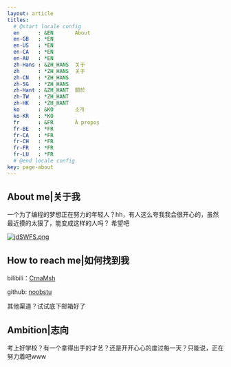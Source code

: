 ```yaml
---
layout: article
titles: 
  # @start locale config
  en      : &EN       About
  en-GB   : *EN
  en-US   : *EN
  en-CA   : *EN
  en-AU   : *EN
  zh-Hans : &ZH_HANS  关于
  zh      : *ZH_HANS  关于
  zh-CN   : *ZH_HANS
  zh-SG   : *ZH_HANS
  zh-Hant : &ZH_HANT  關於
  zh-TW   : *ZH_HANT
  zh-HK   : *ZH_HANT
  ko      : &KO       소개
  ko-KR   : *KO
  fr      : &FR       À propos
  fr-BE   : *FR
  fr-CA   : *FR
  fr-CH   : *FR
  fr-FR   : *FR
  fr-LU   : *FR
  # @end locale config
key: page-about
---
```


## **About me|关于我**

一个为了编程的梦想正在努力的年轻人？hh，有人这么夸我我会很开心的，虽然最近摸的太狠了，能变成这样的人吗？
希望吧

[![jdSWFS.png](https://s1.ax1x.com/2022/07/06/jdSWFS.png)](https://imgtu.com/i/jdSWFS)

## **How to reach me|如何找到我**

bilibili：[CrnaMsh](https://space.bilibili.com/397579438?spm_id_from=333.1007.0.0)

github: [noobstu](https://github.com/noobstu)

其他渠道？试试底下邮箱好了

## **Ambition|志向**

考上好学校？有一个拿得出手的才艺？还是开开心心的度过每一天？只能说，正在努力着吧www
